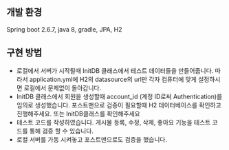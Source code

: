 ## 개발 환경

Spring boot 2.6.7, java 8, gradle, JPA, H2


## 구현 방법

* 로컬에서 서버가 시작될때 InitDB 클래스에서 테스트 데이터들을 만들어줍니다. 따라서 application.yml에 H2의 datasource의 url만 각자 컴퓨터에 맞게 설정하시면 로컬에서 문제없이 돌아갑니다.
* InitDB 클래스에서 회원을 생성할때 account_id (계정 ID로써 Authentication)를 임의로 생성했습니다. 포스트맨으로 검증이 필요할때 H2 데이터베이스를 확인하고 진행해주세요. 또는 InitDB클래스를   확인해주세요
* 테스트 코드를 작성하였습니다. 게시물 등록, 수정, 삭제, 좋아요 기능을 테스트 코드를 통해 검증 할 수 있습니다.
* 로컬 서버를 가동 시켜놓고 포스트맨으로도 검증을 했습니다.
